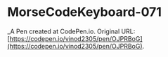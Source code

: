# MorseCodeKeyboard-071
 _A Pen created at CodePen.io. Original URL: [https://codepen.io/vinod2305/pen/OJPRBoG](https://codepen.io/vinod2305/pen/OJPRBoG).

 